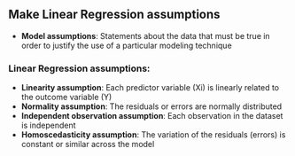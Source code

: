 ## Make Linear Regression assumptions

- <b>Model assumptions</b>: Statements about the data that must be true in order to justify the use of a particular modeling technique

### Linear Regression assumptions:

- <b>Linearity assumption</b>: Each predictor variable (Xi) is linearly related to the outcome variable (Y)
- <b>Normality assumption</b>: The residuals or errors are normally distributed
- <b>Independent observation assumption</b>: Each observation in the dataset is independent
- <b>Homoscedasticity assumption</b>: The variation of the residuals (errors) is constant or similar across the model
